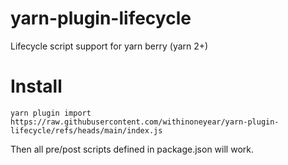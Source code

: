 # yarn-plugin-lifecycle

Lifecycle script support for yarn berry (yarn 2+)

# Install

`yarn plugin import https://raw.githubusercontent.com/withinoneyear/yarn-plugin-lifecycle/refs/heads/main/index.js`

Then all pre/post scripts defined in package.json will work.
